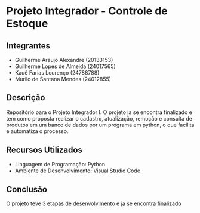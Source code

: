 # Projeto Integrador - Controle de Estoque

## Integrantes
- Guilherme Araujo Alexandre (20133153)
- Guilherme Lopes de Almeida (24017565)
- Kauê Farias Lourenço (24788788)
- Murilo de Santana Mendes (24012855)

## Descrição
Repositório para o Projeto Integrador I. O projeto ja se encontra finalizado e tem como proposta realizar o cadastro, atualização, remoção e consulta de produtos em um banco de dados por um programa em python, o que facilita e automatiza o processo.

## Recursos Utilizados
- Linguagem de Programação: Python
- Ambiente de Desenvolvimento: Visual Studio Code 

## Conclusão
O projeto teve 3 etapas de desenvolvimento e ja se encontra finalizado 

